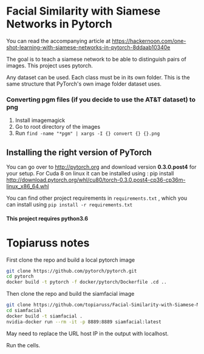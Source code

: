 # Facial Similarity with Siamese Networks in Pytorch
You can read the accompanying article at https://hackernoon.com/one-shot-learning-with-siamese-networks-in-pytorch-8ddaab10340e

The goal is to teach a siamese network to be able to distinguish pairs of images. 
This project uses pytorch. 

Any dataset can be used. Each class must be in its own folder. This is the same structure that PyTorch's own image folder dataset uses.

### Converting pgm files (if you decide to use the AT&T dataset) to png
1. Install imagemagick 
2. Go to root directory of the images
3. Run `find -name "*pgm" | xargs -I {} convert {} {}.png`



## Installing the right version of PyTorch 
You can go over to http://pytorch.org and download version **0.3.0.post4** for your setup.
For Cuda 8 on linux it can be installed using : pip install http://download.pytorch.org/whl/cu80/torch-0.3.0.post4-cp36-cp36m-linux_x86_64.whl 


You can find other project requirements in `requirements.txt` , which you can install using `pip install -r requirements.txt`

#### This project requires python3.6

# Topiaruss notes

First clone the repo and build a local pytorch image

```bash
git clone https://github.com/pytorch/pytorch.git
cd pytorch
docker build -t pytorch -f docker/pytorch/Dockerfile .cd ..
```

Then clone the repo and build the siamfacial image

```bash
git clone https://github.com/topiaruss/Facial-Similarity-with-Siamese-Networks-in-Pytorch.git siamfacial
cd siamfacial
docker build -t siamfacial .
nvidia-docker run --rm -it -p 8889:8889 siamfacial:latest
```

May need to replace the URL host IP in the output with localhost.

Run the cells. 
